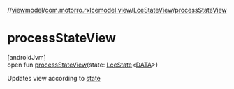//[viewmodel](../../../index.md)/[com.motorro.rxlcemodel.view](../index.md)/[LceStateView](index.md)/[processStateView](process-state-view.md)

# processStateView

[androidJvm]\
open fun [processStateView](process-state-view.md)(state: [LceState](../../../../base/base/com.motorro.rxlcemodel.base/-lce-state/index.md)&lt;[DATA](index.md)&gt;)

Updates view according to [state](process-state-view.md)
